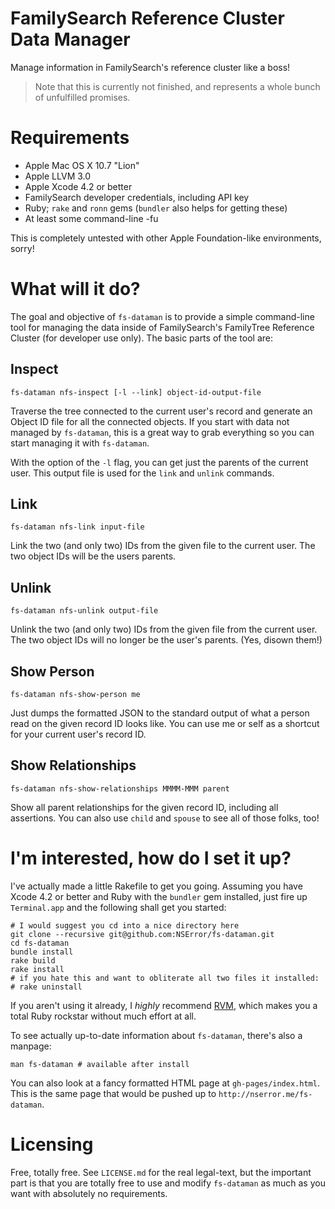 # FamilySearch Reference Cluster Data Manager

Manage information in FamilySearch's reference cluster like a boss!

> Note that this is currently not finished, and represents a whole bunch of unfulfilled promises.

# Requirements

- Apple Mac OS X 10.7 "Lion"
- Apple LLVM 3.0
- Apple Xcode 4.2 or better
- FamilySearch developer credentials, including API key
- Ruby; `rake` and `ronn` gems (`bundler` also helps for getting these)
- At least some command-line -fu

This is completely untested with other Apple Foundation-like environments, sorry!

# What will it do?

The goal and objective of `fs-dataman` is to provide a simple command-line tool for managing the data inside of FamilySearch's FamilyTree Reference Cluster (for developer use only). The basic parts of the tool are:

## Inspect

    fs-dataman nfs-inspect [-l --link] object-id-output-file

Traverse the tree connected to the current user's record and generate an Object ID file for all the connected objects. If you start with data not managed by `fs-dataman`, this is a great way to grab everything so you can start managing it with `fs-dataman`.

With the option of the `-l` flag, you can get just the parents of the current user. This output file is used for the `link` and `unlink` commands.

## Link

    fs-dataman nfs-link input-file

Link the two (and only two) IDs from the given file to the current user. The two object IDs will be the users parents.

## Unlink

    fs-dataman nfs-unlink output-file

Unlink the two (and only two) IDs from the given file from the current user. The two object IDs will no longer be the user's parents. (Yes, disown them!)

## Show Person

    fs-dataman nfs-show-person me

Just dumps the formatted JSON to the standard output of what a person read on the given record ID looks like. You can use me or self as a shortcut for your current user's record ID.

## Show Relationships

    fs-dataman nfs-show-relationships MMMM-MMM parent

Show all parent relationships for the given record ID, including all assertions. You can also use `child` and `spouse` to see all of those folks, too!

# I'm interested, how do I set it up?

I've actually made a little Rakefile to get you going. Assuming you have Xcode 4.2 or better and Ruby with the `bundler` gem installed, just fire up `Terminal.app` and the following shall get you started:

    # I would suggest you cd into a nice directory here
    git clone --recursive git@github.com:NSError/fs-dataman.git
    cd fs-dataman
    bundle install
    rake build
    rake install
    # if you hate this and want to obliterate all two files it installed:
    # rake uninstall

If you aren't using it already, I *highly* recommend [RVM](http://beginrescueend.com/), which makes you a total Ruby rockstar without much effort at all.

To see actually up-to-date information about `fs-dataman`, there's also a manpage:

    man fs-dataman # available after install

You can also look at a fancy formatted HTML page at `gh-pages/index.html`. This is the same page that would be pushed up to `http://nserror.me/fs-dataman`.

# Licensing

Free, totally free. See `LICENSE.md` for the real legal-text, but the important part is that you are totally free to use and modify `fs-dataman` as much as you want with absolutely no requirements.